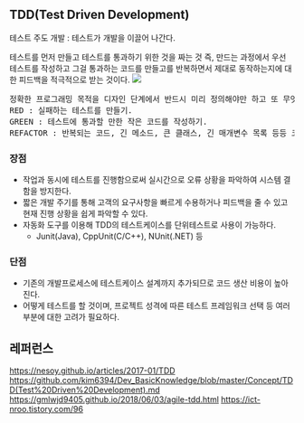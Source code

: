 ## TDD(Test Driven Development)
테스트 주도 개발 : 테스트가 개발을 이끌어 나간다.<br>

테스트를 먼저 만들고 테스트를 통과하기 위한 것을 짜는 것 즉, 만드는 과정에서 우선 테스트를 작성하고 그걸 통과하는 코드를 만들고를 반복하면서 제대로 동작하는지에 대한 피드백을 적극적으로 받는 것이다.
<img src="https://user-images.githubusercontent.com/47962660/66155743-437a1f00-e65b-11e9-81e1-dc983ccb56e7.gif"/>
<pre>
정확한 프로그래밍 목적을 디자인 단계에서 반드시 미리 정의해야만 하고 또 무엇을 미리 정의해야한다.
RED : 실패하는 테스트를 만들기.
GREEN : 테스트에 통과할 만한 작은 코드를 작성하기.
REFACTOR : 반복되는 코드, 긴 메소드, 큰 클래스, 긴 매개변수 목록 등등 코드를 좀 더 효율적으로 바꾸기.
</pre>
<h3>장점</h3>
<ul>
  <li>작업과 동시에 테스트를 진행함으로써 실시간으로 오류 상황을 파악하여 시스템 결함을 방지한다.</li>
  <li>짧은 개발 주기를 통해 고객의 요구사항을 빠르게 수용하거나 피드백을 줄 수 있고 현재 진행 상황을 쉽게 파악할 수 있다.</li>
  <li>
    자동화 도구를 이용해 TDD의 테스트케이스를 단위테스트로 사용이 가능하다.
    <ul>
      <li>Junit(Java), CppUnit(C/C++), NUnit(.NET) 등</li>
    </ul>
  </li>
</ul>
<h3>단점</h3>
<ul>
  <li>기존의 개발프로세스에 테스트케이스 설계까지 추가되므로 코드 생산 비용이 높아진다.</li>
  <li>어떻게 테스트를 할 것이며, 프로젝트 성격에 따른 테스트 프레임워크 선택 등 여러 부분에 대한 고려가 필요하다.</li>
</ul>

## 레퍼런스
https://nesoy.github.io/articles/2017-01/TDD
https://github.com/kim6394/Dev_BasicKnowledge/blob/master/Concept/TDD(Test%20Driven%20Development).md
https://gmlwjd9405.github.io/2018/06/03/agile-tdd.html
https://ict-nroo.tistory.com/96

